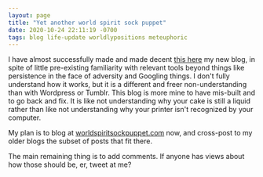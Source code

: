 ```yaml
---
layout: page
title: "Yet another world spirit sock puppet"
date: 2020-10-24 22:11:19 -0700
tags: blog life-update worldlypositions meteuphoric
---
```

I have almost successfully made and made decent [this here](worldspiritsockpuppet.com) my new blog, in spite of little pre-existing familiarity with relevant tools beyond things like persistence in the face of adversity and Googling things. I don't fully understand how it works, but it is a different and freer non-understanding than with Wordpress or Tumblr. This blog is more mine to have mis-built and to go back and fix. It is like not understanding why your cake is still a liquid rather than like not understanding why your printer isn't recognized by your computer.

My plan is to blog at [worldspiritsockpuppet.com](worldspiritsockpuppet.com) now, and cross-post to my older blogs the subset of posts that fit there.

The main remaining thing is to add comments. If anyone has views about how those should be, er, tweet at me?
